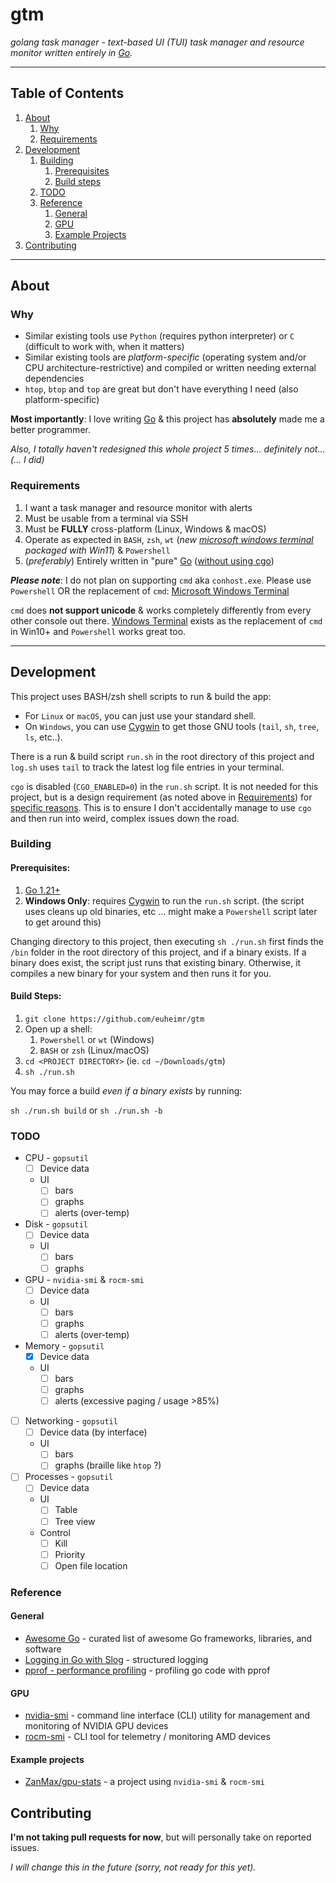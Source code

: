 # gtm

_golang task manager - text-based UI (TUI) task manager and resource monitor written entirely in [Go](https://go.dev/)._

---

## Table of Contents

1. [About](#about)
   1. [Why](#why)
   2. [Requirements](#requirements)
2. [Development](#development)
   1. [Building](#building)
      1. [Prerequisites](#prerequisites)
      2. [Build steps](#build)
   2. [TODO](#TODO)
   3. [Reference](#reference)
      1. [General](#general)
      2. [GPU](#gpu)
      3. [Example Projects](#example-projects)
3. [Contributing](#contributing)
---

## About

### Why

- Similar existing tools use `Python` (requires python interpreter) or `C` (difficult to work with, when it matters)
- Similar existing tools are _platform-specific_ (operating system and/or CPU architecture-restrictive) and compiled or written needing external dependencies
- `htop`, `btop` and `top` are great but don't have everything I need (also platform-specific)

**Most importantly**: I love writing [Go](https://go.dev/) & this project has **absolutely** made me a better programmer.

_Also, I totally haven't redesigned this whole project 5 times... definitely not... (... I did)_


### Requirements

1. I want a task manager and resource monitor with alerts
2. Must be usable from a terminal via SSH
3. Must be **FULLY** cross-platform (Linux, Windows & macOS)
4. Operate as expected in `BASH`, `zsh`, `wt` (_new [microsoft windows terminal](https://github.com/microsoft/terminal) packaged with Win11_) & `Powershell`
5. (_preferably_) Entirely written in "pure" [Go](https://go.dev/) ([without using cgo](https://dave.cheney.net/2016/01/18/cgo-is-not-go))

**_Please note_**: I do not plan on supporting `cmd` aka `conhost.exe`. Please use `Powershell` OR the replacement of `cmd`: [Microsoft Windows Terminal](https://github.com/microsoft/terminal)

`cmd` does **not support unicode** & works completely differently from every other console out there. [Windows Terminal](https://github.com/microsoft/terminal) exists as the replacement of `cmd` in Win10+ and `Powershell` works great too.

--- 

## Development

This project uses BASH/zsh shell scripts to run & build the app:
  - For `Linux` or `macOS`, you can just use your standard shell.
  - On `Windows`, you can use [Cygwin](https://cygwin.com/) to get those GNU tools (`tail`, `sh`, `tree`, `ls`, etc..).

There is a run & build script `run.sh` in the root directory of this project and `log.sh` uses `tail` to track the latest log file entries in your terminal.

`cgo` is disabled (`CGO_ENABLED=0`) in the `run.sh` script. It is not needed for this project, but is a design requirement (as noted above in [Requirements](#Requirements)) for [specific reasons](https://dave.cheney.net/2016/01/18/cgo-is-not-go).
This is to ensure I don't accidentally manage to use `cgo` and then run into weird, complex issues down the road.

### Building

#### Prerequisites:
1. [Go 1.21+](https://go.dev/)
2. **Windows Only**: requires [Cygwin](https://cygwin.com/) to run the `run.sh` script. (the script uses cleans up old binaries, etc ... might make a `Powershell` script later to get around this)

Changing directory to this project, then executing `sh ./run.sh` first finds the `/bin` folder in the root directory of this project, and if a binary exists.
If a binary does exist, the script just runs that existing binary.
Otherwise, it compiles a new binary for your system and then runs it for you.

#### Build Steps:
1. `git clone https://github.com/euheimr/gtm`
2. Open up a shell:
   1. `Powershell` or `wt` (Windows)
   2. `BASH` or `zsh` (Linux/macOS)
3. `cd <PROJECT DIRECTORY>` (ie. `cd ~/Downloads/gtm`)
4. `sh ./run.sh`

You may force a build _even if a binary exists_ by running:

  `sh ./run.sh build` or 
  `sh ./run.sh -b`


### TODO

- CPU - `gopsutil`
  - [ ] Device data
  - UI
    - [ ] bars
    - [ ] graphs
    - [ ] alerts (over-temp)
- Disk - `gopsutil`
  - [ ] Device data
  - UI
    - [ ] bars
    - [ ] graphs
- GPU - `nvidia-smi` & `rocm-smi`
  - [ ] Device data
  - UI
    - [ ] bars
    - [ ] graphs
    - [ ] alerts (over-temp)
- Memory - `gopsutil`
  - [x] Device data
  - UI
    - [ ] bars
    - [ ] graphs
    - [ ] alerts (excessive paging / usage >85%)
- [ ] Networking - `gopsutil`
  - [ ] Device data (by interface)
  - UI
    - [ ] bars
    - [ ] graphs (braille like `htop` ?)
- [ ] Processes - `gopsutil`
  - [ ] Device data
  - UI
    - [ ] Table
    - [ ] Tree view
  - Control
    - [ ] Kill
    - [ ] Priority
    - [ ] Open file location

### Reference

#### General

 - [Awesome Go](https://awesome-go.com/) - curated list of awesome Go frameworks, libraries, and software
 - [Logging in Go with Slog](https://betterstack.com/community/guides/logging/logging-in-go/) - structured logging
 - [pprof - performance profiling](https://jvns.ca/blog/2017/09/24/profiling-go-with-pprof/) - profiling go code with pprof

#### GPU

 - [nvidia-smi](https://developer.nvidia.com/system-management-interface) - command line interface (CLI) utility for management and monitoring of NVIDIA GPU devices
 - [rocm-smi](https://rocm.docs.amd.com/projects/amdsmi/en/latest/how-to/using-AMD-SMI-CLI-tool.html) - CLI tool for telemetry / monitoring AMD devices

#### Example projects

 - [ZanMax/gpu-stats](https://github.com/ZanMax/gpu-stats/blob/3197b24cebfd/main.go) - a project using `nvidia-smi` & `rocm-smi`

## Contributing

**I'm not taking pull requests for now**, but will personally take on reported issues.

_I will change this in the future (sorry, not ready for this yet)._
